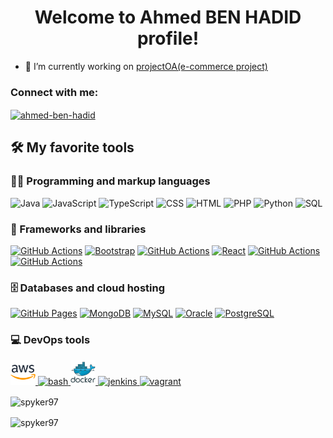 <h1 align="center">Welcome to Ahmed BEN HADID profile!</h1>


- 🔭 I’m currently working on [projectOA(e-commerce project)](https://github.com/Spyker97/projectOA.git)



<h3 align="left">Connect with me:</h3>
<p align="left">
<a href="https://linkedin.com/in/ahmed-ben-hadid" target="blank"><img align="center" src="https://raw.githubusercontent.com/rahuldkjain/github-profile-readme-generator/master/src/images/icons/Social/linked-in-alt.svg" alt="ahmed-ben-hadid" height="30" width="40" /></a>
</p>

## 🛠️ My favorite tools

### 👨‍💻 Programming and markup languages

<p>
    <img alt="Java" src="https://img.shields.io/badge/Java-007396.svg?logo=java&logoColor=white">
    <img alt="JavaScript" src="https://img.shields.io/badge/JavaScript-F7DF1E.svg?logo=javascript&logoColor=black">
    <img alt="TypeScript" src="https://img.shields.io/badge/TypeScript-007ACC.svg?logo=typescript&logoColor=white">
    <img alt="CSS" src="https://img.shields.io/badge/CSS-1572B6.svg?logo=css3&logoColor=white">
    <img alt="HTML" src="https://img.shields.io/badge/HTML-E34F26.svg?logo=html5&logoColor=white">
    <img alt="PHP" src="https://img.shields.io/badge/PHP-777BB4.svg?logo=php&logoColor=white">
    <img alt="Python" src="https://img.shields.io/badge/Python-14354C.svg?logo=python&logoColor=white">
    <img alt="SQL" src="https://custom-icon-badges.herokuapp.com/badge/SQL-025E8C.svg?logo=database&logoColor=white">
</p>

### 🧰 Frameworks and libraries

<p>
  <a href="#"><img alt="GitHub Actions" src="https://img.shields.io/badge/Spring-6DB33F?logo=spring&logoColor=white"></a> 
  <a href="#"><img alt="Bootstrap" src="https://img.shields.io/badge/Bootstrap-7952B3.svg?logo=bootstrap&logoColor=white"></a>
    <!--<a href="#"><img alt="Express.js" src="https://img.shields.io/badge/Express.js-404d59.svg?logo=express&logoColor=white"></a>-->
    <a href="#"><img alt="GitHub Actions" src="https://img.shields.io/badge/GitHub%20Actions-2671E5.svg?logo=github%20actions&logoColor=white"></a>    
    <a href="#"><img alt="React"  src="https://img.shields.io/badge/React-20232a.svg?logo=react&logoColor=%2361DAFB"></a>
    <a href="#"><img alt="GitHub Actions" src="https://img.shields.io/badge/Angular-DD0031?logo=angular&logoColor=white"></a> 
    <a href="#"><img alt="GitHub Actions" src="https://img.shields.io/badge/.NET-5C2D91?logo=.net&logoColor=white"></a> 
  </p>


### 🗄️ Databases and cloud hosting

<p>
    <a href="#"><img alt="GitHub Pages" src="https://img.shields.io/badge/GitHub%20Pages-327FC7.svg?logo=github&logoColor=white"></a>
    <!--<a href="#"><img alt="Heroku" src="https://img.shields.io/badge/Heroku-430098.svg?logo=heroku&logoColor=white"></a>-->
    <a href="#"><img alt="MongoDB" src ="https://img.shields.io/badge/MongoDB-4ea94b.svg?logo=mongodb&logoColor=white"></a>
    <a href="#"><img alt="MySQL" src="https://img.shields.io/badge/MySQL-00f.svg?logo=mysql&logoColor=white"></a>
    <a href="#"><img alt="Oracle" src ="https://img.shields.io/badge/Oracle-F00000.svg?logo=oracle&logoColor=white"></a>
    <a href="#"><img alt="PostgreSQL" src ="https://img.shields.io/badge/PostgreSQL-316192.svg?logo=postgresql&logoColor=white"></a>
    </p>

### 💻 DevOps tools

<p align="left"> <a href="https://aws.amazon.com" target="_blank" rel="noreferrer"> <img src="https://raw.githubusercontent.com/devicons/devicon/master/icons/amazonwebservices/amazonwebservices-original-wordmark.svg" alt="aws" width="40" height="40"/> </a> <a href="https://www.gnu.org/software/bash/" target="_blank" rel="noreferrer"> <img src="https://www.vectorlogo.zone/logos/gnu_bash/gnu_bash-icon.svg" alt="bash" width="40" height="40"/> </a> <a href="https://www.docker.com/" target="_blank" rel="noreferrer"> <img src="https://raw.githubusercontent.com/devicons/devicon/master/icons/docker/docker-original-wordmark.svg" alt="docker" width="40" height="40"/> </a> <a href="https://www.jenkins.io" target="_blank" rel="noreferrer"> <img src="https://www.vectorlogo.zone/logos/jenkins/jenkins-icon.svg" alt="jenkins" width="40" height="40"/> </a> <a href="https://www.vagrantup.com/" target="_blank" rel="noreferrer"> <img src="https://www.vectorlogo.zone/logos/vagrantup/vagrantup-icon.svg" alt="vagrant" width="40" height="40"/> </a> </p>



<p><img align="center" src="https://github-readme-stats.vercel.app/api/top-langs?username=spyker97&show_icons=true&locale=en&layout=compact" alt="spyker97" /></p>

<p><img align="center" src="https://github-readme-streak-stats.herokuapp.com/?user=spyker97&" alt="spyker97" /></p>
